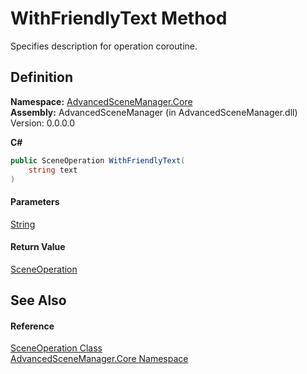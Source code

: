 # WithFriendlyText Method

Specifies description for operation coroutine.

## Definition

**Namespace:** [AdvancedSceneManager.Core](N_AdvancedSceneManager_Core.md)\
**Assembly:** AdvancedSceneManager (in AdvancedSceneManager.dll) Version: 0.0.0.0

**C#**

```c#
public SceneOperation WithFriendlyText(
	string text
)
```

#### Parameters

&#x20; [String](https://learn.microsoft.com/dotnet/api/system.string)&#x20;

#### Return Value

[SceneOperation](T_AdvancedSceneManager_Core_SceneOperation.md)

## See Also

#### Reference

[SceneOperation Class](T_AdvancedSceneManager_Core_SceneOperation.md)\
[AdvancedSceneManager.Core Namespace](N_AdvancedSceneManager_Core.md)
